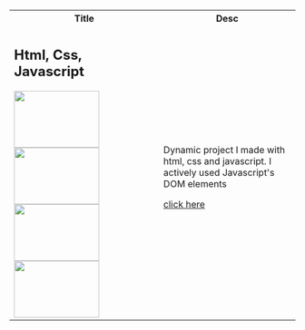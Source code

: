 <table >
  <tr  >
    <th  >Title</th>
    <th >Desc</th>
  </tr>

<tr >
   <td>
   <h2>Html, Css, Javascript</h2>
   <img height="100px" width="150px" src=".../images/asiankitchenmenuimage/1.png" />
    <img height="100px" width="150px" src=".../images/asiankitchenmenuimage/2.png" />
   <img height="100px" width="150px" src=".../images/asiankitchenmenuimage/3.png" />
   <img height="100px" width="150px" src=".../images/asiankitchenmenuimage/4.png" />

   
   </td>
   <td>
   <p>Dynamic project I made with html, css and javascript. I actively used Javascript's DOM elements</p>
   <a href="https://github.com/nurullhkrds/PatikaFrontend/tree/main/htmlAndCssSamples/asian-kitchen-menu" >click here </a>
   </td>

</tr>
<br>


  

 



 
</table>


